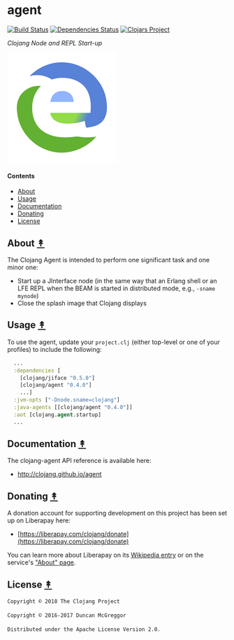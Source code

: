 # agent

[![Build Status][travis-badge]][travis]
[![Dependencies Status][deps-badge]][deps]
[![Clojars Project][clojars-badge]][clojars]

*Clojang Node and REPL Start-up*

[![Clojang logo][logo]][logo-large]


#### Contents

* [About](#about-)
* [Usage](#usage-)
* [Documentation](#documentation-)
* [Donating](#donating-)
* [License](#license-)


## About [&#x219F;](#contents)

The Clojang Agent is intended to perform one significant task and one minor one:

* Start up a JInterface node (in the same way that an Erlang shell or an LFE
  REPL when the BEAM is started in distributed mode, e.g., `-sname mynode`)
* Close the splash image that Clojang displays


## Usage [&#x219F;](#contents)

To use the agent, update your `project.clj` (either top-level or one of your
profiles) to include the following:

```clj
  ...
  :dependencies [
    [clojang/jiface "0.5.0"]
    [clojang/agent "0.4.0"]
    ...]
  :jvm-opts ["-Dnode.sname=clojang"]
  :java-agents [[clojang/agent "0.4.0"]]
  :aot [clojang.agent.startup]
  ...
```


## Documentation [&#x219F;](#contents)

The clojang-agent API reference is available here:

 * http://clojang.github.io/agent


## Donating [&#x219F;](#contents)

A donation account for supporting development on this project has been set up
on Liberapay here:

* [https://liberapay.com/clojang/donate](https://liberapay.com/clojang/donate)

You can learn more about Liberapay on its [Wikipedia entry][libera-wiki] or on the
service's ["About" page][libera-about].

[libera-wiki]: https://en.wikipedia.org/wiki/Liberapay
[libera-about]: https://liberapay.com/about/


## License [&#x219F;](#contents)

```
Copyright © 2018 The Clojang Project

Copyright © 2016-2017 Duncan McGreggor

Distributed under the Apache License Version 2.0.
```


<!-- Named page links below: /-->

[travis]: https://travis-ci.org/clojang/agent
[travis-badge]: https://travis-ci.org/clojang/agent.png?branch=master
[deps]: http://jarkeeper.com/clojang/agent
[deps-badge]: http://jarkeeper.com/clojang/agent/status.svg
[clojars]: https://clojars.org/clojang/agent
[clojars-badge]: https://img.shields.io/clojars/v/clojang/agent.svg
[logo]: https://github.com/clojang/resources/blob/master/images/logo-5-250x.png
[logo-large]: https://github.com/clojang/resources/blob/master/images/logo-5-1000x.png
